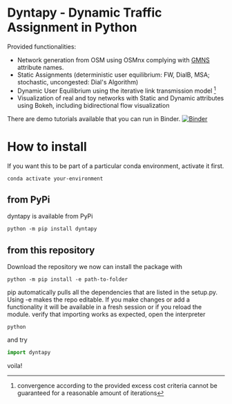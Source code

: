 # Dyntapy - Dynamic Traffic Assignment in Python
Provided functionalities:
- Network generation from OSM using OSMnx complying with [GMNS](https://github.com/zephyr-data-specs/GMNS) attribute names.
- Static Assignments (deterministic user equilibrium: FW, DialB, MSA; stochastic, uncongested: Dial's Algorithm)
- Dynamic User Equilibrium using the iterative link transmission model [^1]
- Visualization of real and toy networks with Static and Dynamic attributes using Bokeh, including bidirectional flow visualization

[^1]: convergence according to the provided excess cost criteria cannot be guaranteed for a reasonable amount of iterations

There are demo tutorials available that you can run in Binder.
[![Binder](https://mybinder.org/badge_logo.svg)](https://mybinder.org/v2/git/https%3A%2F%2Fgitlab.kuleuven.be%2FITSCreaLab%2Fpublic-toolboxes%2Fdyntapy/HEAD)

# How to install
If you want this to be part of a particular conda environment, activate it first.
```shell
conda activate your-environment
```
## from PyPi
dyntapy is available from PyPi 
```shell
python -m pip install dyntapy
```
## from this repository 
Download the repository
we now can install the package with
```shell
python -m pip install -e path-to-folder
```
pip automatically pulls all the dependencies that are listed in the setup.py.
Using -e makes the repo editable.
If you make changes or add a functionality it will be available in a fresh session
or if you reload the module.
verify that importing works as expected, open the interpreter
```shell
python
```
and try
```python
import dyntapy
```
voila!
